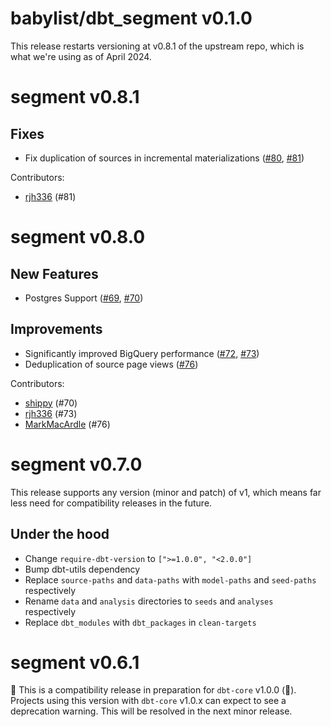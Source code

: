# babylist/dbt_segment v0.1.0

This release restarts versioning at v0.8.1 of the upstream repo, which is what we're using as of April 2024.

# segment v0.8.1
## Fixes
- Fix duplication of sources in incremental materializations ([#80](https://github.com/dbt-labs/segment/issues/80), [#81](https://github.com/dbt-labs/segment/pull/81))

Contributors: 
- [rjh336](https://github.com/rjh336) (#81)

# segment v0.8.0
## New Features
- Postgres Support ([#69](https://github.com/dbt-labs/segment/issues/69), [#70](https://github.com/dbt-labs/segment/pull/70))

## Improvements
- Significantly improved BigQuery performance ([#72](https://github.com/dbt-labs/segment/issues/72), [#73](https://github.com/dbt-labs/segment/pull/73))
- Deduplication of source page views ([#76](https://github.com/dbt-labs/segment/pull/76))

Contributors: 
- [shippy](https://github.com/shippy) (#70)
- [rjh336](https://github.com/rjh336) (#73)
- [MarkMacArdle](https://github.com/MarkMacArdle) (#76)

# segment v0.7.0

This release supports any version (minor and patch) of v1, which means far less need for compatibility releases in the future.

## Under the hood
- Change `require-dbt-version` to `[">=1.0.0", "<2.0.0"]`
- Bump dbt-utils dependency
- Replace `source-paths` and `data-paths` with `model-paths` and `seed-paths` respectively
- Rename `data` and `analysis` directories to `seeds` and `analyses` respectively
- Replace `dbt_modules` with `dbt_packages` in `clean-targets`

# segment v0.6.1
🚨 This is a compatibility release in preparation for `dbt-core` v1.0.0 (🎉). Projects using this version with `dbt-core` v1.0.x can expect to see a deprecation warning. This will be resolved in the next minor release.
